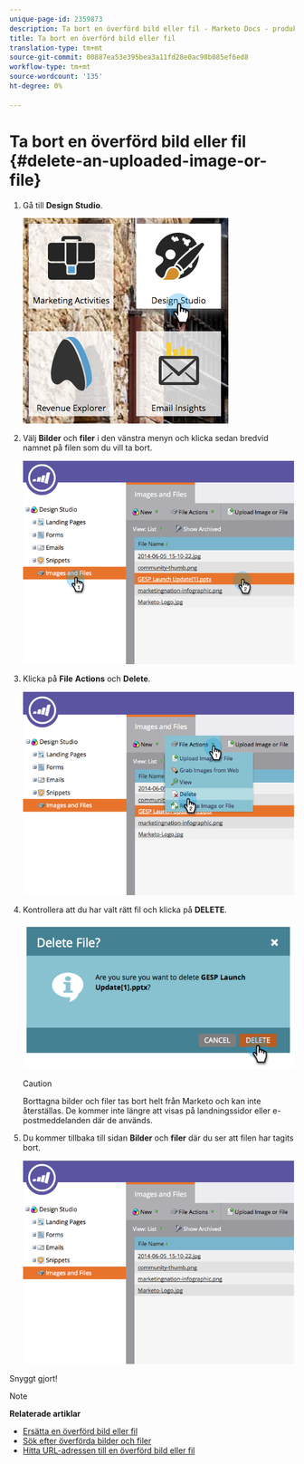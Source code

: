 ```yaml
---
unique-page-id: 2359873
description: Ta bort en överförd bild eller fil - Marketo Docs - produktdokumentation
title: Ta bort en överförd bild eller fil
translation-type: tm+mt
source-git-commit: 00887ea53e395bea3a11fd28e0ac98b085ef6ed8
workflow-type: tm+mt
source-wordcount: '135'
ht-degree: 0%

---
```



# Ta bort en överförd bild eller fil {#delete-an-uploaded-image-or-file}

1. Gå till **Design** **Studio**.

   ![](assets/designstudio-5.png)

1. Välj **Bilder** och **filer** i den vänstra menyn och klicka sedan bredvid namnet på filen som du vill ta bort.

   ![](assets/image2014-9-16-11-3a18-3a15.png)

1. Klicka på **File** **Actions** och **Delete**.

   ![](assets/image2014-9-16-11-3a18-3a22.png)

1. Kontrollera att du har valt rätt fil och klicka på **DELETE**.

   ![](assets/image2014-9-16-11-3a18-3a30.png)

   >[!CAUTION]
   >
   >Borttagna bilder och filer tas bort helt från Marketo och kan inte återställas.  De kommer inte längre att visas på landningssidor eller e-postmeddelanden där de används.

1. Du kommer tillbaka till sidan **Bilder** och **filer** där du ser att filen har tagits bort.

   ![](assets/image2014-9-16-11-3a19-3a0.png)

Snyggt gjort!

>[!NOTE]
>
>**Relaterade artiklar**
>
>* [Ersätta en överförd bild eller fil](replace-an-uploaded-image-or-file.md)
>* [Sök efter överförda bilder och filer](search-uploaded-images-and-files.md)
>* [Hitta URL-adressen till en överförd bild eller fil](find-the-url-of-an-uploaded-image-or-file.md)

>



